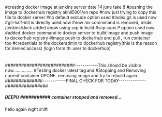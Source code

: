 #creating docker image at jenkins server   date 14 june take 8
#pushing the image to dockerhub registry akhil5001/on repo
#now just trying to copy this file to docker server
#no default exclude option used
#index.git is used now 
#git-half-init is directly used now
#now mv commmand is removed, mkdir /jenkins/dock added 
#now using scp in build
#scp caps P option used now 
#added docker command to docker server to build image and push image to dockerhub registry
#image push to dockerhub and pull , run container too
#credentials to the dockeradmin to dockerhub registry(this is the reason for denied access) (login form thi user to dockerhub)
#
##########################------------This should be visible now................
#Testing docker latest tag and 
#Stopping and Removing current container DPONE. removing image and try to rebuild again.
##############------------FINAL CHECK FOR TODAY--------------################
##### DEEPU ########### container stopped and removed...
hello again night shift
